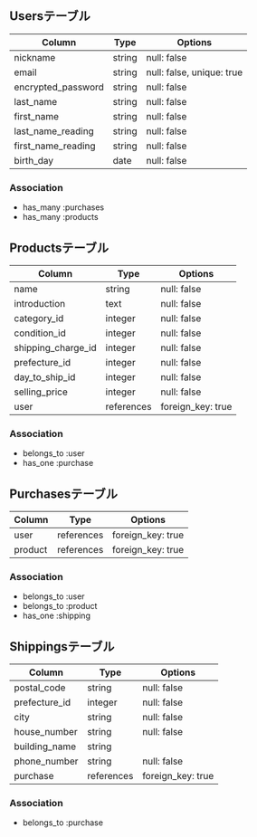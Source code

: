 ## Usersテーブル

|  Column                |  Type       |  Options                  |
| ---------------------- | ----------- | ------------------------- |
| nickname               | string      | null: false               |
| email                  | string      | null: false, unique: true |
| encrypted_password     | string      | null: false               |
| last_name              | string      | null: false               |
| first_name             | string      | null: false               |
| last_name_reading      | string      | null: false               |
| first_name_reading     | string      | null: false               |
| birth_day              | date        | null: false               |

### Association
- has_many :purchases
- has_many :products

## Productsテーブル
|  Column              |  Type       |  Options          |
| -------------------- | ----------- | ----------------- |
| name                 | string      | null: false       |
| introduction         | text        | null: false       |
| category_id          | integer     | null: false       |
| condition_id         | integer     | null: false       |
| shipping_charge_id   | integer     | null: false       |
| prefecture_id        | integer     | null: false       |
| day_to_ship_id       | integer     | null: false       |
| selling_price        | integer     | null: false       |
| user                 | references  | foreign_key: true |

### Association
- belongs_to :user
- has_one :purchase

## Purchasesテーブル
|  Column              |  Type       |  Options          |
| -------------------- | ----------- | ----------------- |
| user                 | references  | foreign_key: true |
| product              | references  | foreign_key: true |

### Association
- belongs_to :user
- belongs_to :product
- has_one :shipping

## Shippingsテーブル
|  Column              |  Type       |  Options          |
| -------------------- | ----------- | ----------------- |
| postal_code          | string      | null: false       |
| prefecture_id        | integer     | null: false       |
| city                 | string      | null: false       |
| house_number         | string      | null: false       |
| building_name        | string      |                   |
| phone_number         | string      | null: false       |   
| purchase             | references  | foreign_key: true |

### Association
- belongs_to :purchase